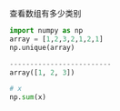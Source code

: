 查看数组有多少类别

```python
import numpy as np
array = [1,2,3,2,1,2,1]
np.unique(array)

-------------------------
array([1, 2, 3])

```

```python
# x
np.sum(x)
```
